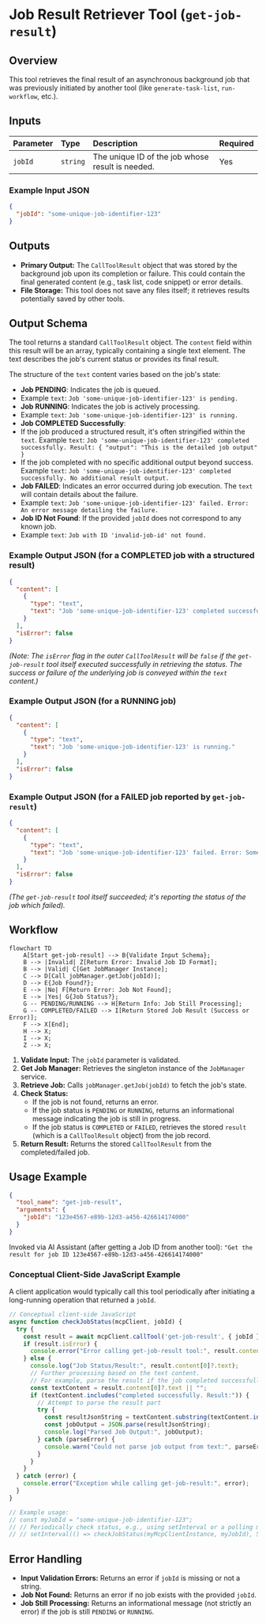 # Job Result Retriever Tool (`get-job-result`)

## Overview

This tool retrieves the final result of an asynchronous background job that was previously initiated by another tool (like `generate-task-list`, `run-workflow`, etc.).

## Inputs

| Parameter | Type     | Description                                  | Required |
| :-------- | :------- | :------------------------------------------- | :------- |
| `jobId`   | `string` | The unique ID of the job whose result is needed. | Yes      |

### Example Input JSON

```json
{
  "jobId": "some-unique-job-identifier-123"
}
```

## Outputs

*   **Primary Output:** The `CallToolResult` object that was stored by the background job upon its completion or failure. This could contain the final generated content (e.g., task list, code snippet) or error details.
*   **File Storage:** This tool does not save any files itself; it retrieves results potentially saved by other tools.

## Output Schema

 
The tool returns a standard `CallToolResult` object. The `content` field within this result will be an array, typically containing a single text element. The text describes the job's current status or provides its final result.

The structure of the `text` content varies based on the job's state:
*   **Job PENDING**: Indicates the job is queued.
  * Example `text`: `Job 'some-unique-job-identifier-123' is pending.`
*   **Job RUNNING**: Indicates the job is actively processing.
  * Example `text`: `Job 'some-unique-job-identifier-123' is running.`
*   **Job COMPLETED Successfully**:
  * If the job produced a structured result, it's often stringified within the `text`.
    Example `text`: `Job 'some-unique-job-identifier-123' completed successfully. Result: { "output": "This is the detailed job output" }`
  * If the job completed with no specific additional output beyond success.
    Example `text`: `Job 'some-unique-job-identifier-123' completed successfully. No additional result output.`
*   **Job FAILED**: Indicates an error occurred during job execution. The `text` will contain details about the failure.
  * Example `text`: `Job 'some-unique-job-identifier-123' failed. Error: An error message detailing the failure.`
*   **Job ID Not Found**: If the provided `jobId` does not correspond to any known job.
  * Example `text`: `Job with ID 'invalid-job-id' not found.`

### Example Output JSON (for a COMPLETED job with a structured result)

```json
{
  "content": [
    {
      "type": "text",
      "text": "Job 'some-unique-job-identifier-123' completed successfully. Result: { \"data\": \"final output\" }"
    }
  ],
  "isError": false
}
```

*(Note: The `isError` flag in the outer `CallToolResult` will be `false` if the `get-job-result` tool itself executed successfully in retrieving the status. The success or failure of the *underlying* job is conveyed within the `text` content.)*

### Example Output JSON (for a RUNNING job)

```json
{
  "content": [
    {
      "type": "text",
      "text": "Job 'some-unique-job-identifier-123' is running."
    }
  ],
  "isError": false
}
```

### Example Output JSON (for a FAILED job reported by `get-job-result`)

```json
{
  "content": [
    {
      "type": "text",
      "text": "Job 'some-unique-job-identifier-123' failed. Error: Something went wrong during execution."
    }
  ],
  "isError": false 
}
```

*(The `get-job-result` tool itself succeeded; it's reporting the status of the job which failed).*

## Workflow

```mermaid
flowchart TD
    A[Start get-job-result] --> B{Validate Input Schema};
    B --> |Invalid| Z[Return Error: Invalid Job ID Format];
    B --> |Valid| C[Get JobManager Instance];
    C --> D[Call jobManager.getJob(jobId)];
    D --> E{Job Found?};
    E --> |No| F[Return Error: Job Not Found];
    E --> |Yes| G{Job Status?};
    G -- PENDING/RUNNING --> H[Return Info: Job Still Processing];
    G -- COMPLETED/FAILED --> I[Return Stored Job Result (Success or Error)];
    F --> X[End];
    H --> X;
    I --> X;
    Z --> X;
```

1.  **Validate Input:** The `jobId` parameter is validated.
2.  **Get Job Manager:** Retrieves the singleton instance of the `JobManager` service.
3.  **Retrieve Job:** Calls `jobManager.getJob(jobId)` to fetch the job's state.
4.  **Check Status:**
    *   If the job is not found, returns an error.
    *   If the job status is `PENDING` or `RUNNING`, returns an informational message indicating the job is still in progress.
    *   If the job status is `COMPLETED` or `FAILED`, retrieves the stored `result` (which is a `CallToolResult` object) from the job record.
5.  **Return Result:** Returns the stored `CallToolResult` from the completed/failed job.

## Usage Example

```json
{
  "tool_name": "get-job-result",
  "arguments": {
    "jobId": "123e4567-e89b-12d3-a456-426614174000" 
  }
}
```

Invoked via AI Assistant (after getting a Job ID from another tool):
`"Get the result for job ID 123e4567-e89b-12d3-a456-426614174000"`

### Conceptual Client-Side JavaScript Example

A client application would typically call this tool periodically after initiating a long-running operation that returned a `jobId`.

```javascript
// Conceptual client-side JavaScript
async function checkJobStatus(mcpClient, jobId) {
  try {
    const result = await mcpClient.callTool('get-job-result', { jobId });
    if (result.isError) {
      console.error("Error calling get-job-result tool:", result.content[0]?.text || "Unknown error");
    } else {
      console.log("Job Status/Result:", result.content[0]?.text);
      // Further processing based on the text content.
      // For example, parse the result if the job completed successfully.
      const textContent = result.content[0]?.text || "";
      if (textContent.includes("completed successfully. Result:")) {
        // Attempt to parse the result part
        try {
          const resultJsonString = textContent.substring(textContent.indexOf("Result:") + "Result:".length).trim();
          const jobOutput = JSON.parse(resultJsonString);
          console.log("Parsed Job Output:", jobOutput);
        } catch (parseError) {
          console.warn("Could not parse job output from text:", parseError);
        }
      }
    }
  } catch (error) {
    console.error("Exception while calling get-job-result:", error);
  }
}

// Example usage:
// const myJobId = "some-unique-job-identifier-123";
// // Periodically check status, e.g., using setInterval or a polling mechanism
// // setInterval(() => checkJobStatus(myMcpClientInstance, myJobId), 5000); 
```

## Error Handling

*   **Input Validation Errors:** Returns an error if `jobId` is missing or not a string.
*   **Job Not Found:** Returns an error if no job exists with the provided `jobId`.
*   **Job Still Processing:** Returns an informational message (not strictly an error) if the job is still `PENDING` or `RUNNING`.
